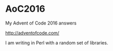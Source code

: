 # AoC2016
My Advent of Code 2016 answers

http://adventofcode.com/

I am writing in Perl with a random set of libraries. 
